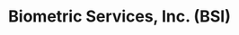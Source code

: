 ---
title: "Biometric Services, Inc. (BSI)"
url: /bethlehem/biometric-services-inc-bsi/
shop: computer
---